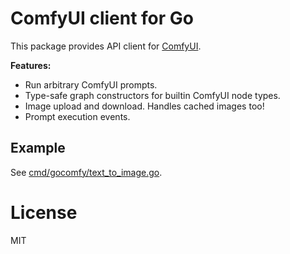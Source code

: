 # ComfyUI client for Go

This package provides API client for [ComfyUI](https://github.com/comfyanonymous/ComfyUI).

**Features:**
- Run arbitrary ComfyUI prompts.
- Type-safe graph constructors for builtin ComfyUI node types.
- Image upload and download. Handles cached images too!
- Prompt execution events.

## Example

See [cmd/gocomfy/text_to_image.go](./cmd/gocomfy/text_to_image.go).

# License

MIT